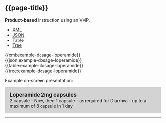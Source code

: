## {{page-title}}

<div class="nhsd-a-box nhsd-a-box--bg-light-blue nhsd-!t-margin-bottom-6 nhsd-t-body">
    <strong>Product-based</strong> instruction using an VMP.
</div>

<!--// start of code snippet -->
<div>
    <ul class="nav nav-tabs" role="tablist">
      <li role="presentation" class="active">
        <a href="#xml-39" aria-controls="xml" role="tab" data-toggle="tab">XML</a>
      </li>
      <li role="presentation">
        <a href="#json-39" aria-controls="json" role="tab" data-toggle="tab">JSON</a>
      </li>
        <li role="presentation">
        <a href="#table-39" aria-controls="table" role="tab" data-toggle="tab">Table</a>
      </li>
      <li role="presentation">
        <a href="#tree-39" aria-controls="tree" role="tab" data-toggle="tab">Tree</a>
      </li>
  </ul>

  <!-- Tab panes -->
  <div class="tab-content snippet">
    <div role="tabpanel" class="tab-pane active" id="xml-39">
      {{xml:example-dosage-loperamide}}
    </div>
    <div role="tabpanel" class="tab-pane" id="json-39">
      {{json:example-dosage-loperamide}}
    </div>
    <div role="tabpanel" class="tab-pane" id="table-39">
      {{table:example-dosage-loperamide}}
    </div>
    <div role="tabpanel" class="tab-pane" id="tree-39">
      {{tree:example-dosage-loperamide}}
    </div>
  </div>
</div>
<!--// end of code snippet -->

Example on-screen presentation:

<div style="background-color:lightgrey;padding:15px;">
<div style="font-size:larger;font-weight:bold;">Loperamide 2mg capsules</div>
2 capsule - Now, then 1 capsule - as required for Diarrhea - up to a maximum of 8 capsule in 1 day
</div>

---
